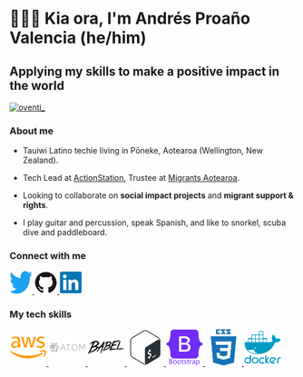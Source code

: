 # 🧑🏽‍💻 Kia ora, I'm Andrés Proaño Valencia (he/him)
## Applying my skills to make a positive impact in the world

<a href="https://twitter.com/oventi_" target="blank"><img src="https://img.shields.io/twitter/follow/oventi_?logo=twitter&style=for-the-badge" alt="oventi_" /></a>

### About me

- Tauiwi Latino techie living in Pōneke, Aotearoa (Wellington, New Zealand).

- Tech Lead at [ActionStation](https://actionstation.org.nz/), Trustee at [Migrants Aotearoa](https://migrantsaotearoa.org.nz/). 

- Looking to collaborate on **social impact projects** and **migrant support & rights**.

- I play guitar and percussion, speak Spanish, and like to snorkel, scuba dive and paddleboard.

### Connect with me

<a href="https://twitter.com/oventi_" target="external">
  <img alt="twitter" width="40" src="https://raw.githubusercontent.com/devicons/devicon/master/icons/twitter/twitter-original.svg" />
</a> 

<a href="https://github.com/oventi" target="external">
  <img alt="github" width="40" src="https://raw.githubusercontent.com/devicons/devicon/master/icons/github/github-original.svg" />
</a> 

<a href="https://linkedin.com/in/oventi" target="external">
  <img alt="linkedin" width="40" src="https://raw.githubusercontent.com/devicons/devicon/master/icons/linkedin/linkedin-original.svg" />
</a>

### My tech skills

<a href="https://aws.amazon.com" target="external">
  <img alt="aws" width="65" src="https://raw.githubusercontent.com/devicons/devicon/master/icons/amazonwebservices/amazonwebservices-plain-wordmark.svg" />
</a>

<a href="https://atom.io" target="external">
  <img alt="atom" width="65" src="https://raw.githubusercontent.com/devicons/devicon/master/icons/atom/atom-original-wordmark.svg" />
</a>

<a href="https://babeljs.io" target="external">
  <img alt="babel" width="65" src="https://raw.githubusercontent.com/devicons/devicon/master/icons/babel/babel-plain.svg" />
</a>

<a href="https://www.gnu.org/software/bash" target="external">
  <img alt="bash" width="65" src="https://raw.githubusercontent.com/devicons/devicon/master/icons/bash/bash-plain.svg" />
</a>

<a href="https://getbootstrap.com" target="external">
  <img alt="bootstrap" width="65" src="https://raw.githubusercontent.com/devicons/devicon/master/icons/bootstrap/bootstrap-plain-wordmark.svg" />
</a>

<a href="https://developer.mozilla.org/en-US/docs/Web/CSS" target="external">
  <img alt="css" width="65" src="https://raw.githubusercontent.com/devicons/devicon/master/icons/css3/css3-plain-wordmark.svg" />
</a>

<a href="https://www.docker.com" target="external">
  <img alt="docker" width="65" src="https://raw.githubusercontent.com/devicons/devicon/master/icons/docker/docker-plain-wordmark.svg" />
</a>

